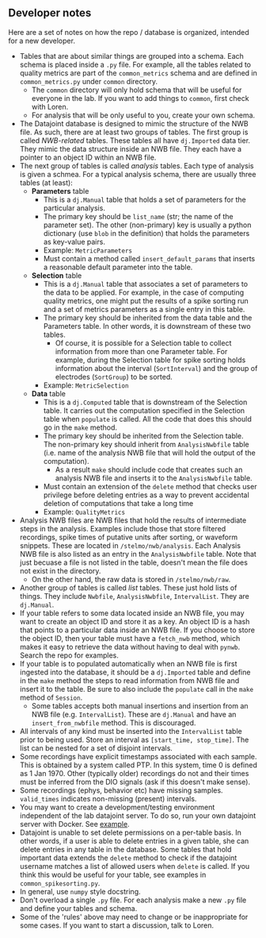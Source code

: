 ## Developer notes
Here are a set of notes on how the repo / database is organized, intended for a new developer.




* Tables that are about similar things are grouped into a schema. Each schema is placed inside a `.py` file. For example, all the tables related to quality metrics are part of the `common_metrics` schema and are defined in `common_metrics.py` under `common` directory. 
  * The `common` directory will only hold schema that will be useful for everyone in the lab. If you want to add things to `common`, first check with Loren. 
  * For analysis that will be only useful to you, create your own schema.
* The Datajoint database is designed to mimic the structure of the NWB file. As such, there are at least two groups of tables. The first group is called *NWB-related* tables. These tables all have `dj.Imported` data tier. They mimic the data structure inside an NWB file. They each have a pointer to an object ID within an NWB file.
* The next group of tables is called *analysis* tables. Each type of analysis is given a schmea. For a typical analysis schema, there are usually three tables (at least):
  * __Parameters__ table
    * This is a `dj.Manual` table that holds a set of parameters for the particular analysis.
    * The primary key should be `list_name` (str; the name of the parameter set). The other (non-primary) key is usually a python dictionary (use `blob` in the definition) that holds the parameters as key-value pairs. 
    * Example: `MetricParameters`
    * Must contain a method called `insert_default_params` that inserts a reasonable default parameter into the table.
  * __Selection__ table
    * This is a `dj.Manual` table that associates a set of parameters to the data to be applied. For example, in the case of computing quality metrics, one might put the results of a spike sorting run and a set of metrics parameters as a single entry in this table.
    * The primary key should be inherited from the data table and the Parameters table. In other words, it is downstream of these two tables. 
      * Of course, it is possible for a Selection table to collect information from more than one Parameter table. For example, during the Selection table for spike sorting holds information about the interval (`SortInterval`) and the group of electrodes (`SortGroup`) to be sorted.
    * Example: `MetricSelection`
  * __Data__ table
    * This is a `dj.Computed` table that is downstream of the Selection table. It carries out the computation specified in the Selection table when `populate` is called. All the code that does this should go in the `make` method. 
    * The primary key should be inherited from the Selection table. The non-primary key should inherit from `AnalysisNwbfile` table (i.e. name of the analysis NWB file that will hold the output of the computation).
      * As a result `make` should include code that creates such an analysis NWB file and inserts it to the `AnalysisNwbfile` table.
    * Must contain an extension of the `delete` method that checks user privilege before deleting entries as a way to prevent accidental deletion of computations that take a long time
    * Example: `QualityMetrics`
* Analysis NWB files are NWB files that hold the results of intermediate steps in the analysis. Examples include those that store filtered recordings, spike times of putative units after sorting, or waveform snippets. These are located in `/stelmo/nwb/analysis`. Each Analysis NWB file is also listed as an entry in the `AnalysisNwbfile` table. Note that just becuase a file is not listed in the table, doesn't mean the file does not exist in the directory. 
  * On the other hand, the raw data is stored in `/stelmo/nwb/raw`.
* Another group of tables is called *list* tables. These just hold lists of things. They include `Nwbfile`, `AnalysisNwbfile`, `IntervalList`. They are `dj.Manual`. 
* If your table refers to some data located inside an NWB file, you may want to create an object ID and store it as a key. An object ID is a hash that points to a particular data inside an NWB file. If you choose to store the object ID, then your table must have a `fetch_nwb` method, which makes it easy to retrieve the data without having to deal with `pynwb`. Search the repo for examples.
* If your table is to populated automatically when an NWB file is first ingested into the database, it should be a `dj.Imported` table and define in the `make` method the steps to read information from NWB file and insert it to the table. Be sure to also include the `populate` call in the `make` method of `Session`.
  * Some tables accepts both manual insertions and insertion from an NWB file (e.g. `IntervalList`). These are `dj.Manual` and have an `insert_from_nwbfile` method. This is discouraged. 
* All intervals of any kind must be inserted into the `IntervalList` table prior to being used. Store an interval as `[start_time, stop_time]`. The list can be nested for a set of disjoint intervals. 
* Some recordings have explicit timestamps associated with each sample. This is obtained by a system called PTP. In this system, time 0 is defined as 1 Jan 1970. Other (typically older) recordings do not and their times must be inferred from the DIO signals (ask if this doesn't make sense).
* Some recordings (ephys, behavior etc) have missing samples. `valid_times` indicates non-missing (present) intervals. 
* You may want to create a development/testing environment independent of the lab datajoint server. To do so, run your own datajoint server with Docker. See [example](../notebook/docker_mysql_tutorial.ipynb).
* Datajoint is unable to set delete permissions on a per-table basis. In other words, if a user is able to delete entries in a given table, she can delete entries in any table in the database. Some tables that hold important data extends the `delete` method to check if the datajoint username matches a list of allowed users when `delete` is called. If you think this would be useful for your table, see examples in `common_spikesorting.py`. 
* In general, use `numpy` style docstring.
* Don't overload a single `.py` file. For each analysis make a new `.py` file and define your tables and schema. 
* Some of the 'rules' above may need to change or be inappropriate for some cases. If you want to start a discussion, talk to Loren.
